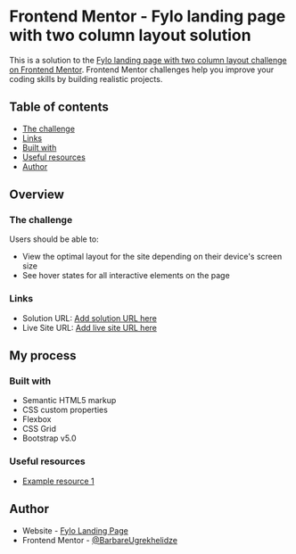 # Frontend Mentor - Fylo landing page with two column layout solution

This is a solution to the [Fylo landing page with two column layout challenge on Frontend Mentor](https://github.com/BarbareUgrekhelidze/Fylo-landing-page.git). Frontend Mentor challenges help you improve your coding skills by building realistic projects. 

## Table of contents

  - [The challenge](#the-challenge)
  - [Links](#links)
  - [Built with](#built-with)
  - [Useful resources](#useful-resources)
- [Author](#author)

## Overview

### The challenge

Users should be able to:

- View the optimal layout for the site depending on their device's screen size
- See hover states for all interactive elements on the page

### Links

- Solution URL: [Add solution URL here](https://github.com/BarbareUgrekhelidze/Fylo-landing-page.git)
- Live Site URL: [Add live site URL here](https://BarbareUgrekhelidze.github.io/Fylo-landing-page/)

## My process

### Built with

- Semantic HTML5 markup
- CSS custom properties
- Flexbox
- CSS Grid
- Bootstrap v5.0

### Useful resources

- [Example resource 1](https://youtu.be/4sosXZsdy-s)

## Author

- Website - [Fylo Landing Page](https://BarbareUgrekhelidze.github.io/Fylo-landing-page/)
- Frontend Mentor - [@BarbareUgrekhelidze](https://www.frontendmentor.io/profile/BarbareUgrekhelidze)
